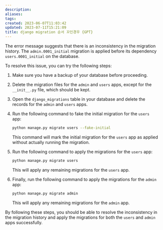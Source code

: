```yaml
---
description:
aliases: 
tags: 
created: 2023-06-07T11:03:42
updated: 2023-07-11T15:21:09
title: django migration 순서 꼬인경우 {GPT}
---
```

The error message suggests that there is an inconsistency in the migration history. The `admin.0001_initial` migration is applied before its dependency `users.0001_initial` on the database.

To resolve this issue, you can try the following steps:

1. Make sure you have a backup of your database before proceeding.

2. Delete the migration files for the `admin` and `users` apps, except for the `__init__.py` file, which should be kept.

3. Open the `django_migrations` table in your database and delete the records for the `admin` and `users` apps.

4. Run the following command to fake the initial migration for the `users` app:

   ```bash
   python manage.py migrate users --fake-initial
   ```

   This command will mark the initial migration for the `users` app as applied without actually running the migration.

5. Run the following command to apply the migrations for the `users` app:

   ```bash
   python manage.py migrate users
   ```

   This will apply any remaining migrations for the `users` app.

6. Finally, run the following command to apply the migrations for the `admin` app:

   ```bash
   python manage.py migrate admin
   ```

   This will apply any remaining migrations for the `admin` app.

By following these steps, you should be able to resolve the inconsistency in the migration history and apply the migrations for both the `users` and `admin` apps successfully.